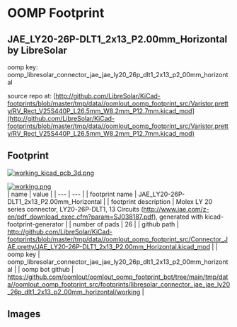 # OOMP Footprint  
## JAE_LY20-26P-DLT1_2x13_P2.00mm_Horizontal  by LibreSolar  
  
oomp key: oomp_libresolar_connector_jae_jae_ly20_26p_dlt1_2x13_p2_00mm_horizontal  
  
source repo at: [http://github.com/LibreSolar/KiCad-footprints/blob/master/tmp/data//oomlout_oomp_footprint_src/Varistor.pretty/RV_Rect_V25S440P_L26.5mm_W8.2mm_P12.7mm.kicad_mod](http://github.com/LibreSolar/KiCad-footprints/blob/master/tmp/data//oomlout_oomp_footprint_src/Varistor.pretty/RV_Rect_V25S440P_L26.5mm_W8.2mm_P12.7mm.kicad_mod)  
## Footprint  
  
[![working_kicad_pcb_3d.png](working_kicad_pcb_3d_600.png)](working_kicad_pcb_3d.png)  
  
[![working.png](working_600.png)](working.png)  
| name | value | 
| --- | --- | 
| footprint name | JAE_LY20-26P-DLT1_2x13_P2.00mm_Horizontal | 
| footprint description | Molex LY 20 series connector, LY20-26P-DLT1, 13 Circuits (http://www.jae.com/z-en/pdf_download_exec.cfm?param=SJ038187.pdf), generated with kicad-footprint-generator | 
| number of pads | 26 | 
| github path | http://github.com/LibreSolar/KiCad-footprints/blob/master/tmp/data//oomlout_oomp_footprint_src/Connector_JAE.pretty/JAE_LY20-26P-DLT1_2x13_P2.00mm_Horizontal.kicad_mod | 
| oomp key | oomp_libresolar_connector_jae_jae_ly20_26p_dlt1_2x13_p2_00mm_horizontal | 
| oomp bot github | https://github.com/oomlout/oomlout_oomp_footprint_bot/tree/main/tmp/data//oomlout_oomp_footprint_src/footprints/libresolar_connector_jae_jae_ly20_26p_dlt1_2x13_p2_00mm_horizontal/working | 
## Images  
